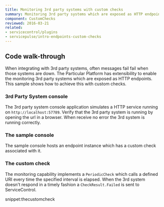 ```yaml
---
title: Monitoring 3rd party systems with custom checks
summary: Monitoring 3rd party systems which are exposed as HTTP endpoints with custom checks.
component: CustomChecks
reviewed: 2016-03-21
related:
- servicecontrol/plugins
- servicepulse/intro-endpoints-custom-checks
---
```


## Code walk-through

When integrating with 3rd party systems, often messages fail fail when those systems are down. The Particular Platform has extensibility to enable the monitoring 3rd party systems which are exposed as HTTP endpoints. This sample shows how to achieve this with custom checks.


### 3rd Party System console

The 3rd party system console application simulates a HTTP service running on `http://localhost:57789`. Verify that the 3rd party system is running by opening the url in a browser. When receive no error the 3rd system is running correctly.


### The sample console

The sample console hosts an endpoint instance which has a custom check associated with it.


### The custom check

The monitoring capability implements a `PeriodicCheck` which calls a defined URI every time the specified interval is elapsed. When the 3rd system doesn't respond in a timely fashion a `CheckResult.Failed` is sent to ServiceControl.

snippet:thecustomcheck